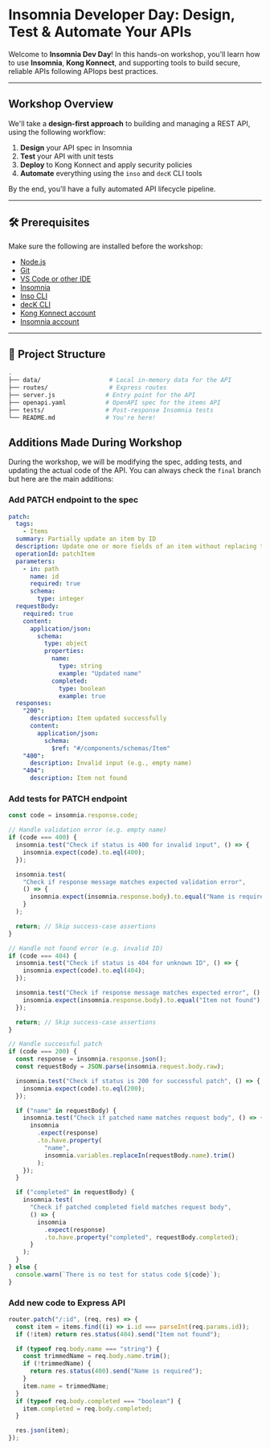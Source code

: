 # Insomnia Developer Day: Design, Test & Automate Your APIs

Welcome to **Insomnia Dev Day**! In this hands-on workshop, you'll learn how to use **Insomnia**, **Kong Konnect**, and supporting tools to build secure, reliable APIs following APIops best practices.

---

## Workshop Overview

We'll take a **design-first approach** to building and managing a REST API, using the following workflow:

1. **Design** your API spec in Insomnia
2. **Test** your API with unit tests
3. **Deploy** to Kong Konnect and apply security policies
4. **Automate** everything using the `inso` and `decK` CLI tools

By the end, you'll have a fully automated API lifecycle pipeline.

---

## 🛠️ Prerequisites

Make sure the following are installed before the workshop:

- [Node.js](https://nodejs.org/)
- [Git](https://git-scm.com/)
- [VS Code or other IDE](https://code.visualstudio.com/)
- [Insomnia](https://insomnia.rest/download)
- [Inso CLI](https://docs.insomnia.rest/inso/cli/install)
- [decK CLI](https://docs.konghq.com/deck/latest/installation/)
- [Kong Konnect account](https://konnect.konghq.com)
- [Insomnia account](https://app.insomnia.rest/signup)

---

## 📂 Project Structure

```bash
.
├── data/                   # Local in-memory data for the API
├── routes/                 # Express routes
├── server.js              # Entry point for the API
├── openapi.yaml           # OpenAPI spec for the items API
├── tests/                 # Post-response Insomnia tests
└── README.md              # You're here!
```

## Additions Made During Workshop

During the workshop, we will be modifying the spec, adding tests, and updating the actual code of the API. You can always check the `final` branch but here are the main additions:

### Add PATCH endpoint to the spec

```yaml
patch:
  tags:
    - Items
  summary: Partially update an item by ID
  description: Update one or more fields of an item without replacing the full resource.
  operationId: patchItem
  parameters:
    - in: path
      name: id
      required: true
      schema:
        type: integer
  requestBody:
    required: true
    content:
      application/json:
        schema:
          type: object
          properties:
            name:
              type: string
              example: "Updated name"
            completed:
              type: boolean
              example: true
  responses:
    "200":
      description: Item updated successfully
      content:
        application/json:
          schema:
            $ref: "#/components/schemas/Item"
    "400":
      description: Invalid input (e.g., empty name)
    "404":
      description: Item not found
```

### Add tests for PATCH endpoint

```javascript
const code = insomnia.response.code;

// Handle validation error (e.g. empty name)
if (code === 400) {
  insomnia.test("Check if status is 400 for invalid input", () => {
    insomnia.expect(code).to.eql(400);
  });

  insomnia.test(
    "Check if response message matches expected validation error",
    () => {
      insomnia.expect(insomnia.response.body).to.equal("Name is required");
    }
  );

  return; // Skip success-case assertions
}

// Handle not found error (e.g. invalid ID)
if (code === 404) {
  insomnia.test("Check if status is 404 for unknown ID", () => {
    insomnia.expect(code).to.eql(404);
  });

  insomnia.test("Check if response message matches expected error", () => {
    insomnia.expect(insomnia.response.body).to.equal("Item not found");
  });

  return; // Skip success-case assertions
}

// Handle successful patch
if (code === 200) {
  const response = insomnia.response.json();
  const requestBody = JSON.parse(insomnia.request.body.raw);

  insomnia.test("Check if status is 200 for successful patch", () => {
    insomnia.expect(code).to.eql(200);
  });

  if ("name" in requestBody) {
    insomnia.test("Check if patched name matches request body", () => {
      insomnia
        .expect(response)
        .to.have.property(
          "name",
          insomnia.variables.replaceIn(requestBody.name).trim()
        );
    });
  }

  if ("completed" in requestBody) {
    insomnia.test(
      "Check if patched completed field matches request body",
      () => {
        insomnia
          .expect(response)
          .to.have.property("completed", requestBody.completed);
      }
    );
  }
} else {
  console.warn(`There is no test for status code ${code}`);
}
```

### Add new code to Express API

```javascript
router.patch("/:id", (req, res) => {
  const item = items.find((i) => i.id === parseInt(req.params.id));
  if (!item) return res.status(404).send("Item not found");

  if (typeof req.body.name === "string") {
    const trimmedName = req.body.name.trim();
    if (!trimmedName) {
      return res.status(400).send("Name is required");
    }
    item.name = trimmedName;
  }
  if (typeof req.body.completed === "boolean") {
    item.completed = req.body.completed;
  }

  res.json(item);
});
```
